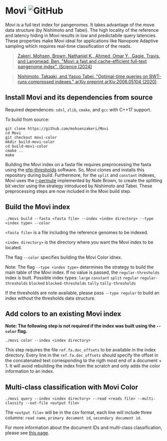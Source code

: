 # Movi ![GitHub](https://img.shields.io/github/license/mohsenzakeri/movi?color=green)

Movi is a full text index for pangenomes. It takes advantage of the move data structure (by Nishimoto and Tabei). The high locality of the reference and latency hiding in Movi results in low and predictabile query latencies. These properties make Movi ideal for applications like Nanopore Adaptive sampling which requires real-time classification of the reads.

>[Zakeri, Mohsen, Brown, Nathaniel K., Ahmed, Omar Y., Gagie, Travis, and Langmead, Ben. "Movi: a fast and cache-efficient full-text pangenome index". iScience (2024)](https://www.cell.com/iscience/fulltext/S2589-0042(24)02691-9)

>[Nishimoto, Takaaki, and Yasuo Tabei. "Optimal-time queries on BWT-runs compressed indexes." arXiv preprint arXiv:2006.05104 (2020)](https://arxiv.org/abs/2006.05104).

## Install Movi and its dependencies from source

Required dependences: `sdsl`, `zlib`, `cmake`, and `gcc` with C++17 support.

To build from source:
```
git clone https://github.com/mohsenzakeri/Movi
cd Movi
git checkout movi-color
mkdir build-movi-color
cd build-movi-color
cmake ..
make
```

Building the Movi index on a fasta file requires preprocessing the fasta using the [pfp-thresholds](https://github.com/maxrossi91/pfp-thresholds) software. 
So, Movi clones and installs this repository during build. Furthermore, for the `split` and `constant` indexes, Movi uses the [r-permute](https://github.com/drnatebrown/r-permute) implemented by Nate Brown, to create the splitting bit vector using the strategy introduced by Nishimoto and Tabei. These preprocessing steps are now included in the Movi build step.


## Build the Movi index

```
./movi build --fasta <fasta file> --index <index directory> --type <index type> --color
```

`<fasta file>` is a file including the reference genomes to be indexed.

`<index directory>` is the directory where you want the Movi index to be located.

The flag `--color` specifies building the Movi Color idnex.

Note: The flag `--type <index type>` determines the strategy to build the main table of the Movi index. If no value is passed, the `regular-thresholds` index is built.
Possible index types: `large` `constant` `split` `regular` `regular-thresholds` `blocked` `blocked-thresholds` `tally` `tally-thresholds`

If the thresholds are note available, please pass `--type regular` to build an index without the thresholds data structure.


## Add colors to an existing Movi index

**Note: The following step is not required if the index was built using the `--color` flag.**

```
./movi color --index <index directory>
```
This step requires the file `ref.fa.doc_offsets` to be available in the index directory. Every line in the `ref.fa.doc_offsets` should specify the offset in the concatenated text corresponding to the rigth most end of a document + 1.
It will avoid rebuilding the index from the scratch and only adds the color information to an index.

## Multi-class classification with Movi Color
```
./movi query --index <index directory> --read <reads file> --multi-classify --out-file <output file>
```

The `<output file>` will be in the csv format, each line will include three columns: `read name`, `primary document id`, `secondary document id`. 

For more information about the document IDs and multi-class classification, please see [this page](https://github.com/mohsenzakeri/Movi/wiki/Multi%E2%80%90class-classification-with-Movi-Color).
